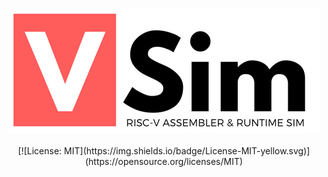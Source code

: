 <p align="center">
  <img src="./assets/logo.png" alt="VSim">
  <br><br>
  [![License: MIT](https://img.shields.io/badge/License-MIT-yellow.svg)](https://opensource.org/licenses/MIT)
</p>

